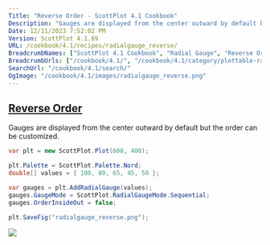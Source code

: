```yaml
---
Title: "Reverse Order - ScottPlot 4.1 Cookbook"
Description: "Gauges are displayed from the center outward by default but the order can be customized."
Date: 12/11/2023 7:52:02 PM
Version: ScottPlot 4.1.69
URL: /cookbook/4.1/recipes/radialgauge_reverse/
BreadcrumbNames: ["ScottPlot 4.1 Cookbook", "Radial Gauge", "Reverse Order"]
BreadcrumbUrls: ["/cookbook/4.1/", "/cookbook/4.1/category/plottable-radialgauge", "/cookbook/4.1/recipes/radialgauge_reverse/"]
SearchUrl: "/cookbook/4.1/search/"
OgImage: "/cookbook/4.1/images/radialgauge_reverse.png"
---
```


<h2><a href='/cookbook/4.1/recipes/radialgauge_reverse/'>Reverse Order</a></h2>

Gauges are displayed from the center outward by default but the order can be customized.

```cs
var plt = new ScottPlot.Plot(600, 400);

plt.Palette = ScottPlot.Palette.Nord;
double[] values = { 100, 80, 65, 45, 50 };

var gauges = plt.AddRadialGauge(values);
gauges.GaugeMode = ScottPlot.RadialGaugeMode.Sequential;
gauges.OrderInsideOut = false;

plt.SaveFig("radialgauge_reverse.png");
```

<img src='../../images/radialgauge_reverse.png' class='d-block mx-auto my-5' />


